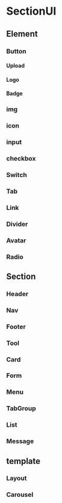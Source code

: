 # SectionUI

## Element
### Button
#### Upload
#### Logo
#### Badge
### img
### icon
### input
### checkbox
### Switch
### Tab
### Link
### Divider
### Avatar
### Radio

## Section
### Header
### Nav
### Footer
### Tool
### Card
### Form
### Menu
### TabGroup
### List
### Message

## template
### Layout
### Carousel